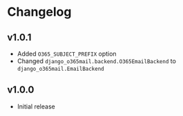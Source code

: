# Changelog

## v1.0.1
- Added `O365_SUBJECT_PREFIX` option
- Changed `django_o365mail.backend.O365EmailBackend` to `django_o365mail.EmailBackend`

## v1.0.0
- Initial release